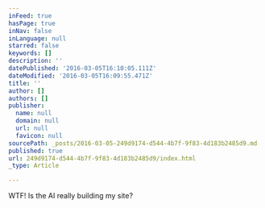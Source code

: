 ```yaml
---
inFeed: true
hasPage: true
inNav: false
inLanguage: null
starred: false
keywords: []
description: ''
datePublished: '2016-03-05T16:10:05.111Z'
dateModified: '2016-03-05T16:09:55.471Z'
title: ''
author: []
authors: []
publisher:
  name: null
  domain: null
  url: null
  favicon: null
sourcePath: _posts/2016-03-05-249d9174-d544-4b7f-9f83-4d183b2485d9.md
published: true
url: 249d9174-d544-4b7f-9f83-4d183b2485d9/index.html
_type: Article

---
```

WTF! Is the AI really building my site?